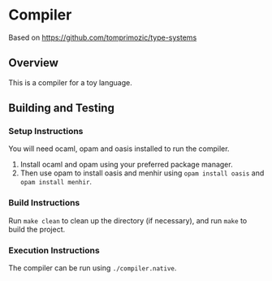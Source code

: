 # Compiler

Based on https://github.com/tomprimozic/type-systems

## Overview
This is a compiler for a toy language.

## Building and Testing
### Setup Instructions
You will need ocaml, opam and oasis installed to run the compiler.
1. Install ocaml and opam using your preferred package manager.
2. Then use opam to install oasis and menhir using `opam install oasis` and
   `opam install menhir`.

### Build Instructions
Run `make clean` to clean up the directory (if necessary), and run `make` to build the project.

### Execution Instructions
The compiler can be run using `./compiler.native`.

